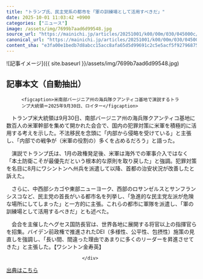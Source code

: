 ```yaml
---
title: "トランプ氏、民主党系の都市を「軍の訓練場として活用すべきだ」"
date: 2025-10-01 11:03:42 +0900
categories: ["ニュース"]
image: /assets/img/7699b7aad6d99548.jpg
source_url: "https://mainichi.jp/articles/20251001/k00/00m/030/045000c/"
canonical_url: "https://mainichi.jp/articles/20251001/k00/00m/030/045000c/"
content_sha: "e3fa00e1bedb7d8abcc15acc8afa65d5d99691c2c5e5acf5f92796875d46c14c"
---
```


![記事イメージ]({{ site.baseurl }}/assets/img/7699b7aad6d99548.jpg)

## 記事本文（自動抽出）
<div><section class="articledetail-body" id="articledetail-body">




<div class="articledetail-image-left">
  <figure>
    
    <figcaption>米南部バージニア州の海兵隊クアンティコ基地で演説するトランプ大統領＝2025年9月30日、ロイター</figcaption>
    
  </figure>
</div>

<p>　トランプ米大統領は9月30日、南部バージニア州の海兵隊クアンティコ基地に数百人の米軍幹部を集めて開かれた会合で、国内の犯罪対策に米軍を積極的に活用する考えを示した。不法移民を念頭に「内部から侵略を受けている」と主張し、「内部での戦争が（米軍の役割の）多くを占めるだろう」と語った。</p>

<p>　演説でトランプ氏は、1月の政権発足後、米軍は海外での軍事介入ではなく「本土防衛こそが最優先だという根本的な原則を取り戻した」と強調。犯罪対策を名目に8月にワシントンへ州兵を派遣して以降、首都の治安状況が改善したと訴えた。</p>

	


<p>　さらに、中西部シカゴや東部ニューヨーク、西部のロサンゼルスとサンフランシスコなど、民主党の首長がいる都市名を列挙し、「急進的な民主党左派が危険な場所にしてしまった」と一方的に主張。これらの都市に軍隊を派遣し、「軍の訓練場として活用するべきだ」とも述べた。</p>

<p>　会合を主催したヘグセス国防長官は、世界各地に展開する将官以上の指揮官らを招集。バイデン前政権で推進されたDEI（多様性、公平性、包摂性）施策の見直しを強調し、「長い間、間違った理由であまりに多くのリーダーを昇進させてきた」と主張した。【ワシントン金寿英】</p>


</section>






								</div>

[出典はこちら](https://mainichi.jp/articles/20251001/k00/00m/030/045000c/)
